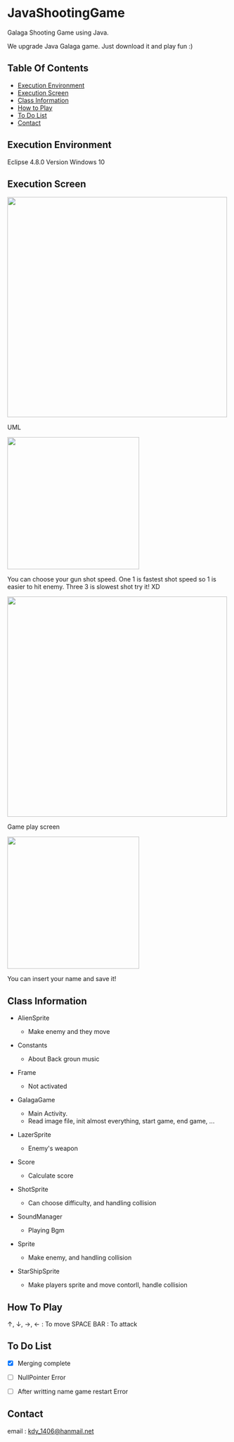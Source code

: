 # JavaShootingGame


Galaga Shooting Game using Java.

We upgrade Java Galaga game.
Just download it and play fun :)
 

## Table Of Contents

- [Execution Environment](#execution-environment)
- [Execution Screen](#class-information)
- [Class Information](#class-information)
- [How to Play](#how-to-play)
- [To Do List](#to-do-list)
- [Contact](#contact)




## Execution Environment

Eclipse 4.8.0 Version
Windows 10




## Execution Screen

<img width="500" src="https://user-images.githubusercontent.com/37032956/49747760-77a8db80-fce7-11e8-9936-d4230060114a.PNG">

UML


<img width="300" src="https://user-images.githubusercontent.com/37032956/49747754-75df1800-fce7-11e8-919b-fabe77c2a821.PNG">

You can choose your gun shot speed.
One 1 is fastest shot speed so 1 is easier to hit enemy.
Three 3 is slowest shot try it! XD

<img width="500" src="https://user-images.githubusercontent.com/37032956/49747753-75df1800-fce7-11e8-8058-6f201d6179ec.PNG">

Game play screen

<img width="300" src="https://user-images.githubusercontent.com/37032956/49747755-7677ae80-fce7-11e8-92d7-9c14a47a8599.PNG">

You can insert your name and save it!


## Class Information

- AlienSprite
  - Make enemy and they move

- Constants
  - About Back groun music

- Frame
  - Not activated  
  
  
- GalagaGame
  - Main Activity. 
  - Read image file, init almost everything, start game, end game, ...

- LazerSprite
  - Enemy's weapon
  
- Score
  - Calculate score 
  
- ShotSprite
  - Can choose difficulty, and handling collision
  
- SoundManager
  - Playing Bgm
  
- Sprite
  - Make enemy, and handling collision
  
- StarShipSprite
  - Make players sprite and move contorll, handle collision
  
  
  
## How To Play

↑, ↓, →, ←   :  To move
SPACE BAR    :  To attack





## To Do List

- [x] Merging complete
- [ ] NullPointer Error
- [ ] After writting name game restart Error



## Contact

email : kdy_1406@hanmail.net

